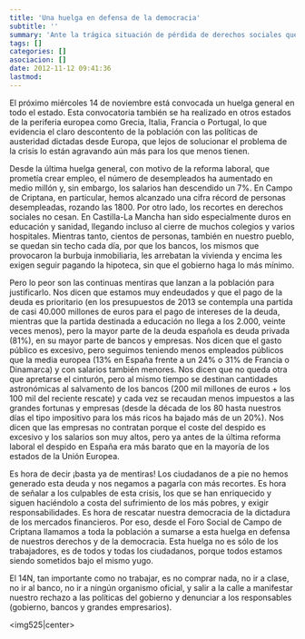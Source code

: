 ```yaml
---
title: 'Una huelga en defensa de la democracia'
subtitle: ''
summary: 'Ante la trágica situación de pérdida de derechos sociales que están provocando los recortes, y la usurpación de soberanía por el sometimiento de nuestro gobierno a los dictámenes de los mercados financieros, el Foro Social de Campo de Criptana hace un llamamiento a toda la población a participar en el paro de la huelga general el próximo 14 de noviembre en defensa de nuestros derechos y de la democracia.'
tags: []
categories: []
asociacion: []
date: 2012-11-12 09:41:36
lastmod:
---
```


El próximo miércoles 14 de noviembre está convocada un huelga general en todo el estado. Esta convocatoria también se ha realizado en otros estados de la periferia europea como Grecia, Italia, Francia o Portugal, lo que evidencia el claro descontento de la población con las políticas de austeridad dictadas desde Europa, que lejos de solucionar el problema de la crisis lo están agravando aún más para los que menos tienen.  

Desde la última huelga general, con motivo de la reforma laboral, que prometía crear empleo, el número de desempleados ha aumentado en medio millón y, sin embargo, los salarios han descendido un 7%. En Campo de Criptana, en particular, hemos alcanzado una cifra récord de personas desempleadas, rozando las 1800. Por otro lado, los recortes en derechos sociales no cesan. En Castilla-La Mancha han sido especialmente duros en educación y sanidad, llegando incluso al cierre de muchos colegios y varios hospitales. Mientras tanto, cientos de personas, también en nuestro pueblo, se quedan sin techo cada día, por que los bancos, los mismos que provocaron la burbuja inmobiliaria, les arrebatan la vivienda y encima les exigen seguir pagando la hipoteca, sin que el gobierno haga lo más mínimo. 

Pero lo peor son las continuas mentiras que lanzan a la población para justificarlo. Nos dicen que estamos muy endeudados y que el pago de la deuda es prioritario (en los presupuestos de 2013 se contempla una partida de casi 40.000 millones de euros para el pago de intereses de la deuda, mientras que la partida destinada a educación no llega a los 2.000, veinte veces menos), pero la mayor parte de la deuda española es deuda privada (81%), en su mayor parte de bancos y empresas. Nos dicen que el gasto público es excesivo, pero seguimos teniendo menos empleados públicos que la media europea (13% en España frente a un 24% o 31% de Francia o Dinamarca) y con salarios también menores. Nos dicen que no queda otra que apretarse el cinturón, pero al mismo tiempo se destinan cantidades astronómicas al salvamento de los bancos (200 mil millones de euros + los 100 mil del reciente rescate) y cada vez se recaudan menos impuestos a las grandes fortunas y empresas (desde la década de los 80 hasta nuestros días el tipo impositivo para los más ricos ha bajado más de un 20%). Nos dicen que las empresas no contratan porque el coste del despido es excesivo y los salarios son muy altos, pero ya antes de la última reforma laboral el despido en España era más barato que en la mayoría de los estados de la Unión Europea. 

Es hora de decir ¡basta ya de mentiras! Los ciudadanos de a pie no hemos generado esta deuda y nos negamos a pagarla con más recortes. Es hora de señalar a los culpables de esta crisis, los que se han enriquecido y siguen haciéndolo a costa del sufrimiento de los más pobres, y exigir responsabilidades. Es hora de rescatar nuestra democracia de la dictadura de los mercados financieros. Por eso, desde el Foro Social de Campo de Criptana llamamos a toda la población a sumarse a esta huelga en defensa de nuestros derechos y de la democracia. Esta huelga no es sólo de los trabajadores, es de todos y todas los ciudadanos, porque todos estamos siendo sometidos bajo el mismo yugo. 

El 14N, tan importante como no trabajar, es no comprar nada, no ir a clase, no ir al banco,  no ir a ningún organismo oficial, y salir a la calle a manifestar nuestro rechazo a las políticas del gobierno y denunciar a los responsables (gobierno, bancos y grandes empresarios). 

<img525|center>

